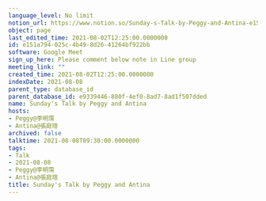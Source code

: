 ```yaml
---
language_level: No limit
notion_url: https://www.notion.so/Sunday-s-Talk-by-Peggy-and-Antina-e151a794025c4b498d2641264bf922bb
object: page
last_edited_time: 2021-08-02T12:25:00.0000000
id: e151a794-025c-4b49-8d26-41264bf922bb
software: Google Meet
sign_up_here: Please comment below note in Line group
meeting_link: ""
created_time: 2021-08-02T12:25:00.0000000
indexDate: 2021-08-08
parent_type: database_id
parent_database_id: e9339446-880f-4ef0-8ad7-8ad1f507dded
name: Sunday's Talk by Peggy and Antina
hosts:
- Peggy@李明霈
- Antina@張庭瑄
archived: false
talktime: 2021-08-08T09:30:00.0000000
tags:
- Talk
- 2021-08-08
- Peggy@李明霈
- Antina@張庭瑄
title: Sunday's Talk by Peggy and Antina
---
```







